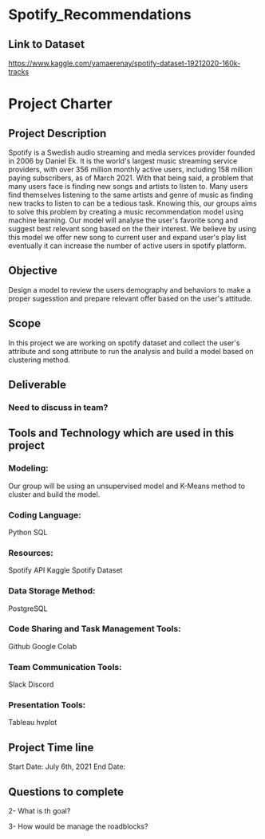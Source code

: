 # Spotify_Recommendations

## Link to Dataset
https://www.kaggle.com/yamaerenay/spotify-dataset-19212020-160k-tracks


# Project Charter
## Project Description
Spotify is a Swedish audio streaming and media services provider founded in 2006 by Daniel Ek. It is the world's largest music streaming service providers, with over 356 million monthly active users, including 158 million paying subscribers, as of March 2021. 
With that being said, a problem that many users face is finding new songs and artists to listen to. Many users find themselves listening to the same artists and genre of music as finding new tracks to listen to can be a tedious task. Knowing this, our groups aims to solve this problem by creating a music recommendation model using machine learning. Our model will analyse the user's favorite song and suggest best relevant song based on the their interest. We believe by using this model we offer new song to current user and expand user's play list eventually it can increase the number of active users in spotify platform.

## Objective
Design a model to review the users demography and behaviors to make a proper sugesstion and prepare relevant offer based on the user's attitude.

## Scope
In this project we are working on spotify dataset and collect the user's attribute and song attribute to run the analysis and build a model based on clustering method.

## Deliverable
### Need to discuss in team?

## Tools and Technology which are used in this project
### Modeling:
Our group will be using an unsupervised model and K-Means method to cluster and build the model.
### Coding Language:
Python
SQL
### Resources:
Spotify API
Kaggle Spotify Dataset
### Data Storage Method:
PostgreSQL
### Code Sharing and Task Management Tools:
Github
Google Colab
### Team Communication Tools:
Slack
Discord
### Presentation Tools:
Tableau
hvplot

## Project Time line
Start Date: July 6th, 2021
End Date:

## Questions to complete
2- What is th goal?

3- How would be manage the roadblocks?

